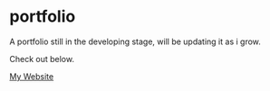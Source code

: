 # portfolio
A portfolio still in the developing stage, will be updating it as i grow.

Check out below.

<a href="https://chandran-jr.github.io/Govind-Chandran/"> My Website</a>


